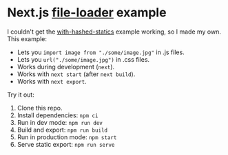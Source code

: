 # Next.js [file-loader] example

I couldn't get the [with-hashed-statics] example working, so I made my own.
This example:

- Lets you `import image from "./some/image.jpg"` in .js files.
- Lets you `url("./some/image.jpg")` in .css files.
- Works during development (`next`).
- Works with `next start` (after `next build`).
- Works with `next export`.

Try it out:

1. Clone this repo.
2. Install dependencies: `npm ci`
3. Run in dev mode: `npm run dev`
4. Build and export: `npm run build`
5. Run in production mode: `npm start`
6. Serve static export: `npm run serve`

[file-loader]: https://github.com/webpack-contrib/file-loader
[with-hashed-statics]: https://github.com/zeit/next.js/tree/canary/examples/with-hashed-statics
